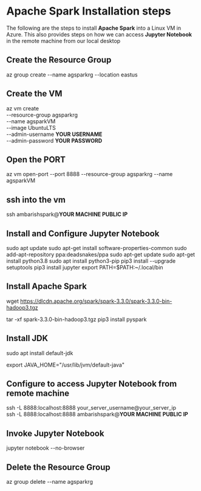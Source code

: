 # Apache Spark Installation steps    
The following are the steps to install **Apache Spark** into a Linux VM in Azure. This also provides steps on how we can access **Jupyter Notebook** in the remote machine from our local desktop         


## Create the Resource Group          
az group create --name agsparkrg --location eastus

## Create the VM        
az vm create \
--resource-group agsparkrg \
--name agsparkVM \
--image UbuntuLTS \
--admin-username **YOUR USERNAME** \
--admin-password **YOUR PASSWORD**

## Open the PORT             
az vm open-port --port 8888 --resource-group agsparkrg --name agsparkVM

## ssh into the vm         
ssh ambarishspark@**YOUR MACHINE PUBLIC IP**

## Install and Configure Jupyter Notebook            
sudo apt update
sudo apt-get install software-properties-common
sudo add-apt-repository ppa:deadsnakes/ppa
sudo apt-get update
sudo apt-get install python3.8
sudo apt install python3-pip
pip3 install --upgrade setuptools
pip3 install jupyter
export PATH=$PATH:~/.local/bin

## Install Apache Spark                  
wget https://dlcdn.apache.org/spark/spark-3.3.0/spark-3.3.0-bin-hadoop3.tgz

tar -xf spark-3.3.0-bin-hadoop3.tgz
pip3 install pyspark

## Install JDK     
sudo apt install default-jdk

export JAVA_HOME="/usr/lib/jvm/default-java"

## Configure to access Jupyter Notebook from remote machine          
ssh -L 8888:localhost:8888 your_server_username@your_server_ip        
ssh -L 8888:localhost:8888 ambarishspark@**YOUR MACHINE PUBLIC IP**              

## Invoke Jupyter Notebook               
jupyter notebook --no-browser 

## Delete the Resource Group               
az group delete --name agsparkrg 